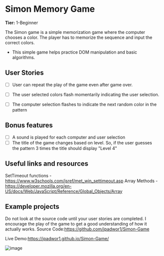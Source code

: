 # Simon Memory Game

**Tier:** 1-Beginner

The Simon game is a simple memorization game where the computer chooses a color. The player has to memorize the sequence and input the correct colors.

-  This simple game helps practice DOM manipulation and basic algorithms.

## User Stories

-   [ ] User can repeat the play of the game even after game over.
-   [ ] The user selected colors flash momentarily indicating the user selection.
-   [ ] The computer selection flashes to indicate the next random color in the pattern


## Bonus features

-   [ ] A sound is played for each computer and user selection
-   [ ] The title of the game changes based on level. So, if the user guesses the pattern 3 times the title should display "Level 4"

## Useful links and resources

SetTimeout functions - https://www.w3schools.com/jsref/met_win_settimeout.asp
Array Methods - https://developer.mozilla.org/en-US/docs/Web/JavaScript/Reference/Global_Objects/Array

## Example projects
Do not look at the source code until your user stories are completed. I encourage the play of the game to get a good understanding of how it actually works.
Source Code:https://github.com/jpadwor1/Simon-Game

Live Demo:https://jpadwor1.github.io/Simon-Game/

![image](https://user-images.githubusercontent.com/128070765/235517452-9f3d4efd-54e8-41a6-b6ab-d0af6511426c.png)
